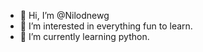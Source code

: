 - 👋 Hi, I’m @Nilodnewg
- 👀 I’m interested in everything fun to learn. 
- 🌱 I’m currently learning python.

<!---
Nilodnewg/Nilodnewg is a ✨ special ✨ repository because its `README.md` (this file) appears on your GitHub profile.
You can click the Preview link to take a look at your changes.
--->
